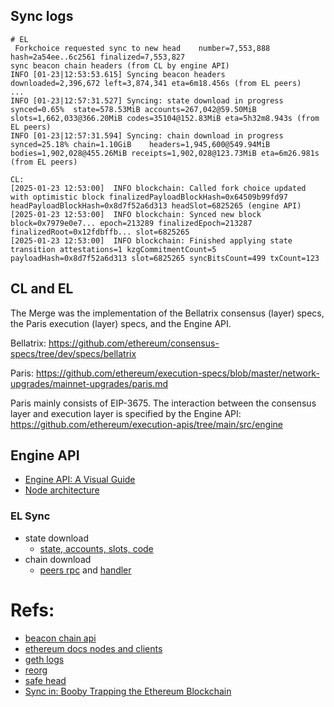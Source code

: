 
## Sync logs
```
# EL
 Forkchoice requested sync to new head    number=7,553,888 hash=2a54ee..6c2561 finalized=7,553,827
sync beacon chain headers (from CL by engine API)
INFO [01-23|12:53:53.615] Syncing beacon headers                   downloaded=2,396,672 left=3,874,341 eta=6m18.456s (from EL peers)
...
INFO [01-23|12:57:31.527] Syncing: state download in progress      synced=0.65%  state=578.53MiB accounts=267,042@59.50MiB slots=1,662,033@366.20MiB codes=35104@152.83MiB eta=5h32m8.943s (from EL peers)
INFO [01-23|12:57:31.594] Syncing: chain download in progress      synced=25.18% chain=1.10GiB    headers=1,945,600@549.94MiB bodies=1,902,028@455.26MiB receipts=1,902,028@123.73MiB eta=6m26.981s (from EL peers)

CL:
[2025-01-23 12:53:00]  INFO blockchain: Called fork choice updated with optimistic block finalizedPayloadBlockHash=0x64509b99fd97 headPayloadBlockHash=0x8d7f52a6d313 headSlot=6825265 (engine API)
[2025-01-23 12:53:00]  INFO blockchain: Synced new block block=0x7979e0e7... epoch=213289 finalizedEpoch=213287 finalizedRoot=0x12fdbffb... slot=6825265
[2025-01-23 12:53:00]  INFO blockchain: Finished applying state transition attestations=1 kzgCommitmentCount=5 payloadHash=0x8d7f52a6d313 slot=6825265 syncBitsCount=499 txCount=123
```

## CL and EL
The Merge was the implementation of the Bellatrix consensus (layer) specs, the Paris execution (layer) specs, and the Engine API.

Bellatrix: https://github.com/ethereum/consensus-specs/tree/dev/specs/bellatrix

Paris: https://github.com/ethereum/execution-specs/blob/master/network-upgrades/mainnet-upgrades/paris.md

Paris mainly consists of EIP-3675.
The interaction between the consensus layer and execution layer is specified by the Engine API: https://github.com/ethereum/execution-apis/tree/main/src/engine


## Engine API
- [Engine API: A Visual Guide](https://hackmd.io/@danielrachi/engine_api#EL-is-syncing)
- [Node architecture](https://ethereum.org/en/developers/docs/nodes-and-clients/node-architecture/)
### EL Sync
- state download
    - [state, accounts, slots, code](https://github.com/ethereum/go-ethereum/blob/5adc3148179744f54bf13ae1b60c18f12be0df5c/eth/protocols/snap/sync.go#L381)
- chain download
    - [peers rpc](https://github.com/ethereum/go-ethereum/blob/14eb8967be7acc54c5dc9a416151ac45c01251b6/eth/protocols/eth/peer.go#L322
    ) and [handler](https://github.com/ethereum/go-ethereum/blob/9045b79bc266a547c5b9e923e8db4286e74c240c/eth/protocols/eth/handler.go#L162) 

# Refs:
- [beacon chain api](https://ethereum.github.io/beacon-APIs/#/Rewards)
- [ethereum docs nodes and clients](https://ethereum.org/en/developers/docs/nodes-and-clients/node-architecture/)
- [geth logs](https://geth.ethereum.org/docs/fundamentals/logs)
- [reorg](https://barnabe.substack.com/p/pos-ethereum-reorg?open=false#%C2%A7proof-of-stake-in-ethereum)
- [safe head](https://medium.com/imtoken/safe-head-part-1-14071f14016b)
- [Sync in: Booby Trapping the Ethereum Blockchain](https://www.paradigm.xyz/2021/05/booby-trapping-the-ethereum-blockchain)
